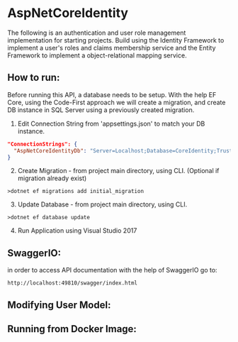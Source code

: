 # AspNetCoreIdentity

The following is an authentication and user role management implementation for starting projects. Build using the Identity Framework to implement a user's roles and claims membership service and the Entity Framework to implement a object-relational mapping service.

## How to run:

Before running this API, a database needs to be setup. 
With the help EF Core, using the Code-First approach we will create a migration, and create DB instance in SQL Server using a previously created migration.

1. Edit Connection String from 'appsettings.json' to match your DB instance.
  ```json
  "ConnectionStrings": {
    "AspNetCoreIdentityDb": "Server=Localhost;Database=CoreIdentity;Trusted_Connection=True;MultipleActiveResultSets=true"
  }
  ```
2. Create Migration - from project main directory, using CLI. (Optional if migration already exist)

  ```
  >dotnet ef migrations add initial_migration
  ```
3. Update Database - from project main directory, using CLI.

```
>dotnet ef database update
```
  
4. Run Application using Visual Studio 2017

## SwaggerIO:

in order to access API documentation with the help of SwaggerIO go to:

```
http://localhost:49810/swagger/index.html

```

## Modifying User Model:

## Running from Docker Image:
